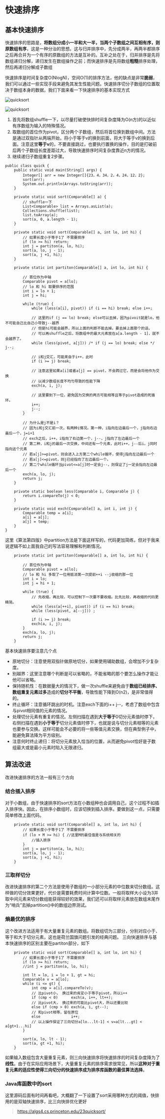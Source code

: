 # 快速排序

## 基本快速排序

快速排序的思路是，**将数组分成小一半和大一半，当两个子数组之间互相有序，则原数组有序**，这是一种分治的思想。这与归并排序中，先分成两半，再两半都排序之后再合并为一个有序的原数组的方法是互补的。互补之处在于，归并排序是先将数组递归分解，递归发生在数组操作之前；而快速排序是先将数组**粗糙**排序处理，然后再递归分解成子数组  

快速排序是时间复杂度O(NlogN)，空间O(1)的排序方法，他的缺点是非常**脆弱**，我们可以通过一些实现手段来避免其发生性能问题。快速排序切分子数组的位置取决于数组本身的数据，我们下面来看一下快速排序的基本实现方式  

![quicksort](../Pics/quicksort1.jpg)  

![quicksort](../Pics/quicksort2.jpg)  

1. 首先将数组shuffle一下，以尽量打破使快排时间复杂度降为O(n方)的以近似有序数组为输入的特殊情况。
2. 取数组的首位作为pivot，区分两个子数组，然后将首位换到数组中间。方法是通过双指针从两端开始，将小于等于v的换到前面，将大于等于v的换到后面。注意这里**等于v**的，不要直接跳过，也要执行置换的操作，目的是打破前后两个子数组长度差距过大，导致快速排序时间复杂度靠近n方的情况。
3. 继续递归子数组重复2步骤。

```
public class quick {
    public static void main(String[] args) {
        Integer[] arr = new Integer[]{23，4，34，2，4，24，12，2};
        sort(arr);
        System.out.println(Arrays.toString(arr));
    }

    private static void sort(Comparable[] a) {
        // shuffle一下
        List<Comparable> list = Arrays.asList(a);
        Collections.shuffle(list);
        list.toArray(a);
        sort(a, 0, a.length - 1);
    }

    private static void sort(Comparable[] a, int lo, int hi) {
        // 如果长度小于等于1了 不需要排序
        if (lo >= hi) return;
        int j = partiton(a, lo, hi);
        sort(a, lo, j - 1);
        sort(a, j +1, hi);
    }

    private static int partiton(Comparable[] a, int lo, int hi) {

        // 首位作为中轴
        Comparable pivot = a[lo];
        // lo 和 hi 取要排序的范围
        int i = lo + 1;
        int j = hi;

        while (true) {
            while (less(a[i], pivot)) if (i == hi) break; else i++;
            
            // 这里的if (j == lo) break; else可以去掉，因为pivoit就是lo，他不可能自己比自己小导致j--越界
            // 但是hi可能会越界，所以上面的判断不能去掉。要去掉上面那个的话，
            // 可以再shuffle之后，将数组中的最大元素放在a[a.length - 1]，就不会越界了。
            while (less(pivot, a[j])) /* if (j == lo) break; else */ j--;
            
            // i和j交汇，可能来自于i++，此时 
            if (i >= j) break;
            
            // 注意这里如果a[i]或者a[j] == pivot，不会跨过它，而是会将他作为交换
            // 以减少数组长度不均匀导致的性能下降
            exch(a, i, j);
            
            // 这里要到下一位，避免因为交换的两方可能相等且等于pivot造成的死循环。
            i++;
            j--;
        }
        
        // 为什么是j不是i？
        // 因为i和j交汇前一次，有两种i情况。第一种，i指向左边最后一个，j指向右边最后一个，j=i+1
        // exch之后，i++，i指向了右边第一个，j--，j指向了左边最后一个
        // 第二种，i和j的最后一次交换，中间还有一个元素，此时i++，j--后i，j同时指向这个元素
        // 若a[j]>=pivot，则会进入上方第二个while循环，使得j指向左边最后一个
        // 若a[j]<=pivot，则j已经指向了左边最后一个。
        // 第二个while循环当pivot<=a[j]时一定会j--，则保证了j一定会指向左边最后一个
        exch(a, lo, j);
        return j;
    }

    private static boolean less(Comparable i, Comparable j) {
        return i.compareTo(j) < 0;
    }

    private static void exch(Comparable[] a, int i, int j) {
        Comparable temp = a[i];
        a[i] = a[j];
        a[j] = temp;
    }
}
```
这里《算法第四版》中partition方法是下面这样写的，代码更加简练，但对于我来说逻辑不如上面我自己的写法容易理解和判断情况。
```
    private static int partiton(Comparable[] a, int lo, int hi) {

        // 首位作为中轴
        Comparable pivot = a[lo];
        // lo 和 hi 多取了一位用抵消第一次提前++i --j收缩的那一位
        int i = lo;
        int j = hi + 1;

        while (true) {
            // 先收缩，再比较，可以控制下一次要不要收缩。比先比较，再收缩的代码更精简。
            while (less(a[++i], pivot)) if (i == hi) break;
            while (less(pivot, a[--j])) ;

            if (i >= j) break;
            exch(a, i, j);
        }
        exch(a, lo, j);
        return j;
    }
```
基本快速排序要注意几个点
* 原地切分：注意使用双指针做原地切分，如果使用辅助数组，会增加不少复杂度。
* 别越界：这里注意哪个判断是可以省略的，不能省略的那个要怎么操作才能让他可以省略。
* 保持随机性：在数据量大的情况下，做一次shuffle来避免由于**数组已经排序、数组重复元素过多**造成的**切分不平衡**，导致性能下降到O(n2)，是非常值得的。
* 终止循环：注意循环跳出的时机。注意exch下面的i++ j--，考虑了数组中包含与pivot相同值的元素的情况。
* 处理切分元素有重复的情况。左侧扫描在遇到**大于等于**0切分元素值时停下，右侧扫描在遇到**小于等于**切分元素值时停下，也就是说与切分元素相等的元素也要参与交换。这样可能会不必要的将一些等值元素交换，但在典型例子中，能避免算法降为平方级别。
* 注意何时终止递归：将切分元素放入恰当的位置，从而避免pivot恰好是子数组最大或是最小元素时陷入无限递归。
## 算法改进

改进快速排序的方法一般有三个方向
### 结合插入排序

对于小数组，由于快速排序的sort方法在小数组种也会调用自己，这个过程不如插入排序快。因此，在排序小数组时，应该切换到插入排序。要做到这一点，只需要简单修改上面代码。
```
    private static void sort(Comparable[] a, int lo, int hi) {
        // 如果长度小于等于1了 不需要排序
        if (lo + M >= hi) {	//这里M的最佳值是与系统相关的
            //插入排序
        }
        int j = partiton(a, lo, hi);
        sort(a, lo, j - 1);
        sort(a, j +1, hi);
    }
```
### 三取样切分
改进快速排序的第二个方法是使用子数组的一小部分元素的中位数来切分数组。这样做的切分效果更好，代价是需要耗费时间计算中位数。一般将取样大小设为3并取中间元素来切分数组能获得较好的效果，我们还可以将取样元素放在数组末尾作为“哨兵”去掉partition()中的数组边界测试。

### 熵最优的排序

这个改进方法适用于有大量重复元素的数组。将数组切为三部分，分别对应小于、等于和大于切分元素，这也是荷兰国旗问题引发的经典问题。
三向快速排序与基本快速排序的区别主要在partiton部分，如下

```
    private static void sort(Comparable[] a, int lo, int hi) {
        // 如果长度小于等于1了 不需要排序
        if (lo >= hi) return;
		//int j = partiton(a, lo, hi);

        int lt = lo, i = lo + 1, gt = hi;
        Comparable v = a[lo];
        while (i <= gt) {
            int cmp = a[i].compareTo(v);
            // 比pivot小， 换过来的肯定小于等于pivot，所以i++
            if (cmp < 0)      exch(a, i++, lt++);
            // 比pivot大， 换过来的可能比pivot大，所以还要比较
            else if (cmp > 0) exch(a, i, gt--);
            // 和pivot相等，留在原位
            else              i++;
            // 以上操作保证了三向切分a[lo...lt-1] < v=a[lt...gt] < a[gt+1...hi]
        }

        sort(a, lo, lt - 1);
        sort(a, gt +1, hi);
    }
```
如果输入数组包含大量重复元素，则三向快速排序将快速排序的时间复杂度降为了**线性**。由于在实际应用场景下，大量重复元素的排序需求很常见，所以**这种对于重复元素的适应性使得三向切分的快速排序成为排序库函数的最佳算法选择**。

### Java库函数中的sort
这里源码后面有时间再看吧，大概翻了一下设置了sort采用哪种方式的阈值，快排用的是双轴快速排序，比三向快排优化更好


> https://algs4.cs.princeton.edu/23quicksort/
